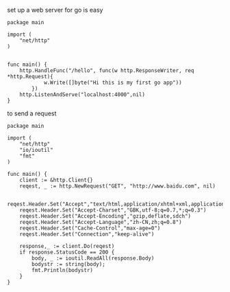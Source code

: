 set up a web server for go is easy

	package main

	import (
		"net/http"
	)
	
	
	func main() {
		http.HandleFunc("/hello", func(w http.ResponseWriter, req *http.Request){
				w.Write([]byte("Hi this is my first go app"))
			})
		http.ListenAndServe("localhost:4000",nil)
	}


to send a request

	package main
	 
	import (
	    "net/http"
	    "io/ioutil"
	    "fmt"
	)
	 
	func main() {
	    client := &http.Client{}
	    reqest, _ := http.NewRequest("GET", "http://www.baidu.com", nil)
	     
	    reqest.Header.Set("Accept","text/html,application/xhtml+xml,application/xml;q=0.9,*/*;q=0.8")
	    reqest.Header.Set("Accept-Charset","GBK,utf-8;q=0.7,*;q=0.3")
	    reqest.Header.Set("Accept-Encoding","gzip,deflate,sdch")
	    reqest.Header.Set("Accept-Language","zh-CN,zh;q=0.8")
	    reqest.Header.Set("Cache-Control","max-age=0")
	    reqest.Header.Set("Connection","keep-alive")
	     
	    response,_ := client.Do(reqest)
	    if response.StatusCode == 200 {
	        body, _ := ioutil.ReadAll(response.Body)
	        bodystr := string(body);
	        fmt.Println(bodystr)
	    }
	}